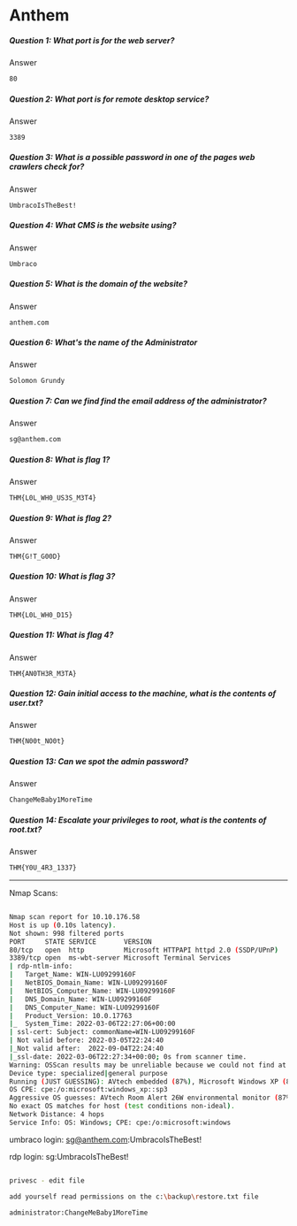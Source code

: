 # Anthem
##### Question 1: What port is for the web server?
Answer
```bash
80
```

##### Question 2: What port is for remote desktop service?
Answer
```bash
3389
```

##### Question 3: What is a possible password in one of the pages web crawlers check for?
Answer
```bash
UmbracoIsTheBest!
```

##### Question 4: What CMS is the website using?
Answer
```bash
Umbraco
```

##### Question 5: What is the domain of the website?
Answer
```bash
anthem.com
```

##### Question 6: What's the name of the Administrator
Answer
```bash
Solomon Grundy
```

##### Question 7: Can we find find the email address of the administrator?
Answer
```bash
sg@anthem.com
```

##### Question 8: What is flag 1?
Answer
```bash
THM{L0L_WH0_US3S_M3T4}
```

##### Question 9: What is flag 2?
Answer
```bash
THM{G!T_G00D}
```

##### Question 10: What is flag 3?
Answer
```bash
THM{L0L_WH0_D15}
```

##### Question 11: What is flag 4?
Answer
```bash
THM{AN0TH3R_M3TA}
```

##### Question 12: Gain initial access to the machine, what is the contents of user.txt?
Answer
```bash
THM{N00t_NO0t}
```

##### Question 13: Can we spot the admin password?
Answer
```bash
ChangeMeBaby1MoreTime
```

##### Question 14: Escalate your privileges to root, what is the contents of root.txt?
Answer
```bash
THM{Y0U_4R3_1337}
```

- - - - - - - - - - - - - - - - - - - - - - - - - - - - - - - - - - - 

Nmap Scans:
```bash

Nmap scan report for 10.10.176.58
Host is up (0.10s latency).
Not shown: 998 filtered ports
PORT     STATE SERVICE       VERSION
80/tcp   open  http          Microsoft HTTPAPI httpd 2.0 (SSDP/UPnP)
3389/tcp open  ms-wbt-server Microsoft Terminal Services
| rdp-ntlm-info: 
|   Target_Name: WIN-LU09299160F
|   NetBIOS_Domain_Name: WIN-LU09299160F
|   NetBIOS_Computer_Name: WIN-LU09299160F
|   DNS_Domain_Name: WIN-LU09299160F
|   DNS_Computer_Name: WIN-LU09299160F
|   Product_Version: 10.0.17763
|_  System_Time: 2022-03-06T22:27:06+00:00
| ssl-cert: Subject: commonName=WIN-LU09299160F
| Not valid before: 2022-03-05T22:24:40
|_Not valid after:  2022-09-04T22:24:40
|_ssl-date: 2022-03-06T22:27:34+00:00; 0s from scanner time.
Warning: OSScan results may be unreliable because we could not find at least 1 open and 1 closed port
Device type: specialized|general purpose
Running (JUST GUESSING): AVtech embedded (87%), Microsoft Windows XP (85%)
OS CPE: cpe:/o:microsoft:windows_xp::sp3
Aggressive OS guesses: AVtech Room Alert 26W environmental monitor (87%), Microsoft Windows XP SP3 (85%)
No exact OS matches for host (test conditions non-ideal).
Network Distance: 4 hops
Service Info: OS: Windows; CPE: cpe:/o:microsoft:windows


```

umbraco login:
sg@anthem.com:UmbracoIsTheBest!

rdp login:
sg:UmbracoIsTheBest!

```bash

privesc - edit file

add yourself read permissions on the c:\backup\restore.txt file

administrator:ChangeMeBaby1MoreTime

```